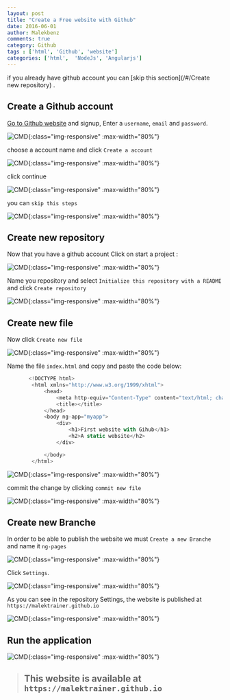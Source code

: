 ```yaml
---
layout: post
title: "Create a Free website with Github" 
date: 2016-06-01
author: Malekbenz
comments: true
category: Github
tags : ['html', 'Github', 'website']
categories: ['html',  'NodeJs', 'Angularjs']
---
```



if you already have github account you can  [skip this section](/#/Create new repository) . 

## Create a Github account


[Go to Github website](https://github.com/) and signup, Enter a `username`, `email` and `password`.

![CMD](/images/github/01.png){:class="img-responsive" :max-width="80%"}

choose a account name and click `Create a account` 

![CMD](/images/github/02.png){:class="img-responsive" :max-width="80%"}

click continue 

![CMD](/images/github/03.png){:class="img-responsive" :max-width="80%"}

you can `skip this steps`

![CMD](/images/github/04.png){:class="img-responsive" :max-width="80%"}


## Create new repository

Now that you have a github account Click on start a project :

![CMD](/images/github/05.png){:class="img-responsive" :max-width="80%"}

Name you repository and select `Initialize this repository with a README` and click `Create repository`

![CMD](/images/github/06.png){:class="img-responsive" :max-width="80%"}

## Create new file 

Now click `Create new file`

![CMD](/images/github/07.png){:class="img-responsive" :max-width="80%"}

Name the file `index.html` and copy and paste the code below: 

``` Javascript
       <!DOCTYPE html>
        <html xmlns="http://www.w3.org/1999/xhtml">
            <head>
                <meta http-equiv="Content-Type" content="text/html; charset=utf-8" />
                <title></title>
            </head>
            <body ng-app="myapp">
                <div>
                    <h1>First website with Gihub</h1>
                    <h2>A static website</h2>
                </div>

            </body>
        </html>
```

![CMD](/images/github/08.png){:class="img-responsive" :max-width="80%"}

commit the change by clicking `commit new file`

![CMD](/images/github/09.png){:class="img-responsive" :max-width="80%"}

## Create new Branche

In order to be able to publish the website we must `Create a new Branche` and name it `ng-pages`

![CMD](/images/github/10.png){:class="img-responsive" :max-width="80%"}

Click `Settings`.

![CMD](/images/github/11.png){:class="img-responsive" :max-width="80%"}

As you can see in the  repository Settings, the website is published at `https://malektrainer.github.io`

![CMD](/images/github/12.png){:class="img-responsive" :max-width="80%"}


## Run the application 
    

![CMD](/images/github/13.png){:class="img-responsive" :max-width="80%"}



>
> ## This website is available at `https://malektrainer.github.io`
>